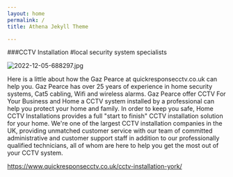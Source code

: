 ```yaml
---
layout: home
permalink: /
title: Athena Jekyll Theme

---
```

###CCTV Installation
#local security system specialists


![2022-12-05-688297.jpg](https://cctvwebsites.github.io/cctv_company_uxorious_glitter/assets/2022-12-05-688297.jpg)

Here is a little about how the Gaz Pearce at quickresponsecctv.co.uk can help you. Gaz Pearce has over 25 years of experience in home security systems, Cat5 cabling, Wifi and wireless alarms. Gaz Pearce offer CCTV For Your Business and Home a CCTV system installed by a professional can help you protect your home and family. In order to keep you safe, Home CCTV Installations provides a full "start to finish" CCTV installation solution for your home. We're one of the largest CCTV installation companies in the UK, providing unmatched customer service with our team of committed administrative and customer support staff in addition to our professionally qualified technicians, all of whom are here to help you get the most out of your CCTV system.

https://www.quickresponsecctv.co.uk/cctv-installation-york/
